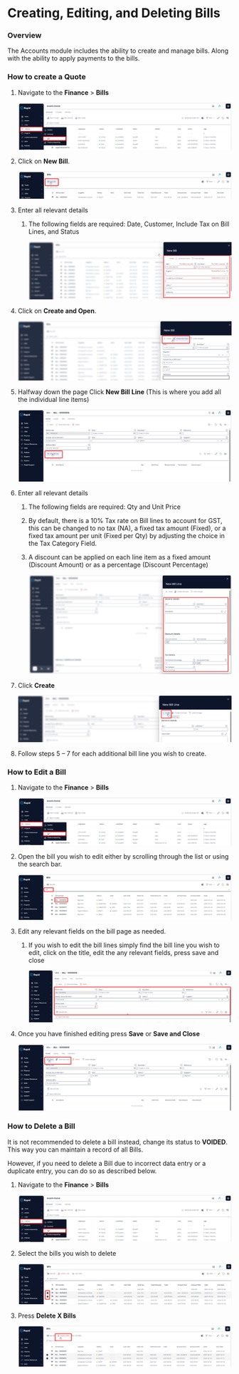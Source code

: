 # Creating, Editing, and Deleting Bills

### Overview

The Accounts module includes the ability to create and manage bills. Along with the ability to apply payments to the bills.

### How to create a Quote

1. Navigate to the **Finance** &gt; **Bills**  

    ![Navigate to Bills](navigate-to-bills.png)

2. Click on **New Bill**.  

    ![Click New Bill Button](click-new-bill.png)

3. Enter all relevant details  
    
    1. The following fields are required: Date, Customer, Include Tax on Bill Lines, and Status  

        ![Enter Relevant Bill Details](edit-relevant-bill-information.png)

4. Click on **Create and Open**.  

    ![Click Create and Open](press-create-bill.png)

5. Halfway down the page Click **New Bill Line** (This is where you add all the individual line items) 

    ![Press New Bill Line](press-new-bill-line.png)

6. Enter all relevant details 
    1. The following fields are required: Qty and Unit Price
    2. By default, there is a 10% Tax rate on Bill lines to account for GST, this can be changed to no tax (NA), a fixed tax amount (Fixed), or a fixed tax amount per unit (Fixed per Qty) by adjusting the choice in the Tax Category Field.
    3. A discount can be applied on each line item as a fixed amount (Discount Amount) or as a percentage (Discount Percentage)  

        ![Enter Relevant Bill Line Details](enter-relevant-bill-line-information.png)

7. Click **Create**  

    ![Press Create Bill Line](press-create-bill-line.png)

8. Follow steps 5 – 7 for each additional bill line you wish to create.

### How to Edit a Bill

1. Navigate to the **Finance** &gt; **Bills**  

    ![Navigate to Bills](navigate-to-bills.png)

2. Open the bill you wish to edit either by scrolling through the list or using the search bar.  

    ![Open desired Bill](navigate-to-desired-bill.png)

3. Edit any relevant fields on the bill page as needed. 
    1. If you wish to edit the bill lines simply find the bill line you wish to edit, click on the title, edit the any relevant fields, press save and close 

        ![Edit Bill Fields as Required](edit-bill-detials-as-required.png)

4. Once you have finished editing press **Save** or **Save and Close**

     ![Press Save or Save and Close](bill-press-save.png)

### How to Delete a Bill

It is not recommended to delete a bill instead, change its status to **VOIDED**. This way you can maintain a record of all Bills.

However, if you need to delete a Bill due to incorrect data entry or a duplicate entry, you can do so as described below.

1. Navigate to the **Finance** &gt; **Bills**  

    ![Navigate to Bills](navigate-to-bills.png)

2. Select the bills you wish to delete  

    ![Select Bills](select-bill-wish-to-delete.png)

3. Press **Delete X Bills**

    ![Delete Bills](delete-x-bills.png)